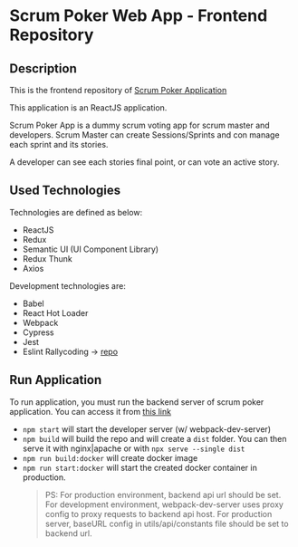 # Scrum Poker Web App - Frontend Repository

## Description

This is the frontend repository of 
[Scrum Poker Application](https://github.com/volaka/scrum-poker-backend)

This application is an ReactJS application.

Scrum Poker App is a dummy scrum voting app for scrum master and
developers. Scrum Master can create Sessions/Sprints and con
manage each sprint and its stories. 

A developer can see each stories final point, or can vote
an active story.

## Used Technologies 

Technologies are defined as below:

* ReactJS
* Redux
* Semantic UI (UI Component Library)
* Redux Thunk
* Axios

Development technologies are:

* Babel
* React Hot Loader
* Webpack
* Cypress
* Jest
* Eslint Rallycoding -> [repo](https://github.com/volaka/ESLint-Rallycoding)

## Run Application

To run application, you must run the backend server of scrum 
poker application. You can access it from 
[this link](https://github.com/volaka/scrum-poker-backend)

* `npm start` will start the developer server (w/ webpack-dev-server)
* `npm build` will build the repo and will create a `dist` folder. 
    You can then serve it with nginx|apache or with `npx serve --single dist`
* `npm run build:docker` will create docker image
* `npm run start:docker` will start the created docker container 
    in production.
    > PS: For production environment, backend api url should be set.
        For development environment, webpack-dev-server uses proxy config
        to proxy requests to backend api host. For production server,
        baseURL config in utils/api/constants file should be set to 
        backend url. 